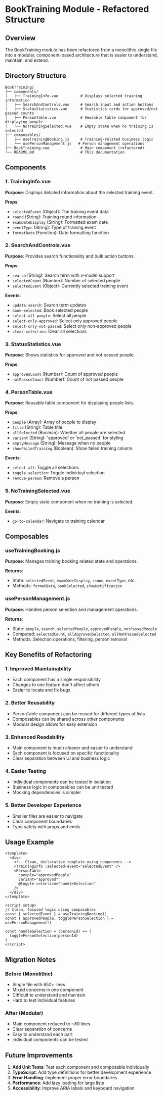 # BookTraining Module - Refactored Structure

## Overview
The BookTraining module has been refactored from a monolithic single file into a modular, component-based architecture that is easier to understand, maintain, and extend.

## Directory Structure
```
BookTraining/
├── components/
│   ├── TrainingInfo.vue          # Displays selected training information
│   ├── SearchAndControls.vue     # Search input and action buttons
│   ├── StatusStatistics.vue      # Statistics cards for approved/not passed counts
│   ├── PersonTable.vue           # Reusable table component for displaying people
│   └── NoTrainingSelected.vue    # Empty state when no training is selected
├── composables/
│   ├── useTrainingBooking.js     # Training-related business logic
│   └── usePersonManagement.js   # Person management operations
├── BookTraining.vue              # Main component (refactored)
└── README.md                     # This documentation
```

## Components

### 1. TrainingInfo.vue
**Purpose**: Displays detailed information about the selected training event.

**Props**:
- `selectedEvent` (Object): The training event data
- `round` (String): Training round information
- `examDateDisplay` (String): Formatted exam date
- `eventType` (String): Type of training event
- `formatDate` (Function): Date formatting function

### 2. SearchAndControls.vue
**Purpose**: Provides search functionality and bulk action buttons.

**Props**:
- `search` (String): Search term with v-model support
- `selectedCount` (Number): Number of selected people
- `selectedEvent` (Object): Currently selected training event

**Events**:
- `update:search`: Search term updates
- `book-selected`: Book selected people
- `select-all-people`: Select all people
- `select-only-approved`: Select only approved people
- `select-only-not-passed`: Select only non-approved people
- `clear-selection`: Clear all selections

### 3. StatusStatistics.vue
**Purpose**: Shows statistics for approved and not passed people.

**Props**:
- `approvedCount` (Number): Count of approved people
- `notPassedCount` (Number): Count of not passed people

### 4. PersonTable.vue
**Purpose**: Reusable table component for displaying people lists.

**Props**:
- `people` (Array): Array of people to display
- `title` (String): Table title
- `allSelected` (Boolean): Whether all people are selected
- `variant` (String): 'approved' or 'not_passed' for styling
- `emptyMessage` (String): Message when no people
- `showFailedTraining` (Boolean): Show failed training column

**Events**:
- `select-all`: Toggle all selections
- `toggle-selection`: Toggle individual selection
- `remove-person`: Remove a person

### 5. NoTrainingSelected.vue
**Purpose**: Empty state component when no training is selected.

**Events**:
- `go-to-calendar`: Navigate to training calendar

## Composables

### useTrainingBooking.js
**Purpose**: Manages training booking related state and operations.

**Returns**:
- State: `selectedEvent`, `examDateDisplay`, `round`, `eventType`, etc.
- Methods: `formatDate`, `bookSelected`, `showNotification`

### usePersonManagement.js
**Purpose**: Handles person selection and management operations.

**Returns**:
- State: `people`, `search`, `selectedPeople`, `approvedPeople`, `notPassedPeople`
- Computed: `selectedCount`, `allApprovedSelected`, `allNotPassedSelected`
- Methods: Selection operations, filtering, person removal

## Key Benefits of Refactoring

### 1. **Improved Maintainability**
- Each component has a single responsibility
- Changes to one feature don't affect others
- Easier to locate and fix bugs

### 2. **Better Reusability**
- PersonTable component can be reused for different types of lists
- Composables can be shared across other components
- Modular design allows for easy extension

### 3. **Enhanced Readability**
- Main component is much cleaner and easier to understand
- Each component is focused on specific functionality
- Clear separation between UI and business logic

### 4. **Easier Testing**
- Individual components can be tested in isolation
- Business logic in composables can be unit tested
- Mocking dependencies is simpler

### 5. **Better Developer Experience**
- Smaller files are easier to navigate
- Clear component boundaries
- Type safety with props and emits

## Usage Example

```vue
<template>
  <div>
    <!-- Clean, declarative template using components -->
    <TrainingInfo :selected-event="selectedEvent" />
    <PersonTable 
      :people="approvedPeople"
      variant="approved"
      @toggle-selection="handleSelection"
    />
  </div>
</template>

<script setup>
// Clean, focused logic using composables
const { selectedEvent } = useTrainingBooking()
const { approvedPeople, togglePersonSelection } = usePersonManagement()

const handleSelection = (personId) => {
  togglePersonSelection(personId)
}
</script>
```

## Migration Notes

### Before (Monolithic)
- Single file with 650+ lines
- Mixed concerns in one component
- Difficult to understand and maintain
- Hard to test individual features

### After (Modular)
- Main component reduced to ~80 lines
- Clear separation of concerns
- Easy to understand each part
- Individual components can be tested

## Future Improvements

1. **Add Unit Tests**: Test each component and composable individually
2. **TypeScript**: Add type definitions for better development experience
3. **Error Handling**: Implement proper error boundaries
4. **Performance**: Add lazy loading for large lists
5. **Accessibility**: Improve ARIA labels and keyboard navigation